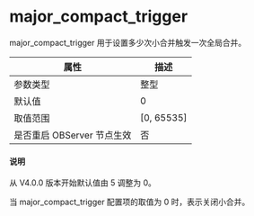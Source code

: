 # major_compact_trigger 


major_compact_trigger 用于设置多少次小合并触发一次全局合并。


|      **属性**      |    **描述**    |
|------------------|--------------|
| 参数类型             | 整型           |
| 默认值              | 0            |
| 取值范围             | \[0, 65535\] |
| 是否重启 OBServer 节点生效 | 否            |

<main id="notice" type='explain'>
  <h4>说明</h4>
  <p>从 V4.0.0 版本开始默认值由 5 调整为 0。</p>
</main>


当 major_compact_trigger 配置项的取值为 0 时，表示关闭小合并。
